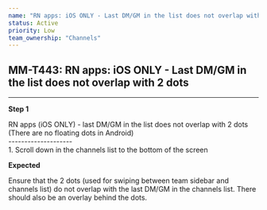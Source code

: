 ```yaml
---
name: "RN apps: iOS ONLY - Last DM/GM in the list does not overlap with 2 dots"
status: Active
priority: Low
team_ownership: "Channels"
---
```


## MM-T443: RN apps: iOS ONLY - Last DM/GM in the list does not overlap with 2 dots

---

**Step 1**

RN apps (iOS ONLY) - last DM/GM in the list does not overlap with 2 dots\
(There are no floating dots in Android)\
\--------------------\
1\. Scroll down in the channels list to the bottom of the screen

**Expected**

Ensure that the 2 dots (used for swiping between team sidebar and channels list) do not overlap with the last DM/GM in the channels list. There should also be an overlay behind the dots.
